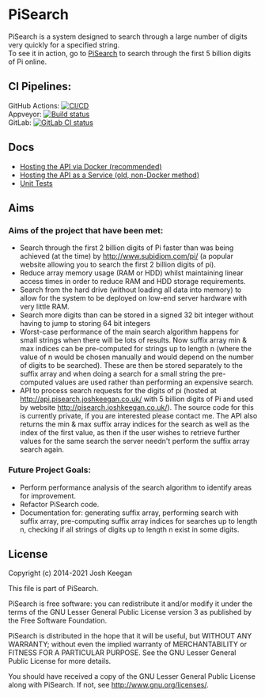 # PiSearch
PiSearch is a system designed to search through a large number of digits very quickly for a specified string.  
To see it in action, go to [PiSearch](http://pisearch.joshkeegan.co.uk/) to search through the first 5 billion digits of Pi online.

## CI Pipelines:  
GitHub Actions: [![CI/CD](https://github.com/joshkeegan/pisearch/actions/workflows/cicd.yaml/badge.svg?branch=master)](https://github.com/JoshKeegan/PiSearch/actions?query=branch%3Amaster)  
Appveyor: [![Build status](https://ci.appveyor.com/api/projects/status/nh3pv5yqt5nn0wby?svg=true)](https://ci.appveyor.com/project/JoshKeegan/pisearch)  
GitLab: [![GitLab CI status](https://gitlab.com/JoshKeegan/PiSearch/badges/master/pipeline.svg)](https://gitlab.com/JoshKeegan/PiSearch/commits/master)

## Docs
- [Hosting the API via Docker (recommended)](docs/api/hostingDocker.md)
- [Hosting the API as a Service (old, non-Docker method)](docs/api/hostingService.md)
- [Unit Tests](docs/unitTests.md)
  
## Aims
### Aims of the project that have been met:  
- Search through the first 2 billion digits of Pi faster than was being achieved (at the time) by http://www.subidiom.com/pi/ (a popular website allowing you to search the first 2 billion digits of pi).  
- Reduce array memory usage (RAM or HDD) whilst maintaining linear access times in order to reduce RAM and HDD storage requirements.  
- Search from the hard drive (without loading all data into memory) to allow for the system to be deployed on low-end server hardware with very little RAM.  
- Search more digits than can be stored in a signed 32 bit integer without having to jump to storing 64 bit integers  
- Worst-case performance of the main search algorithm happens for small strings when there will be lots of results. Now suffix array min & max indices can be pre-computed for strings up to length n (where the value of n would be chosen manually and would depend on the number of digits to be searched). These are then be stored separately to the suffix array and when doing a search for a small string the pre-computed values are used rather than performing an expensive search.  
- API to process search requests for the digits of pi (hosted at http://api.pisearch.joshkeegan.co.uk/ with 5 billion digits of Pi and used by website http://pisearch.joshkeegan.co.uk/). The source code for this is currently private, if you are interested please contact me. The API also returns the min & max suffix array indices for the search as well as the index of the first value, as then if the user wishes to retrieve further values for the same search the server needn't perform the suffix array search again.  
  
### Future Project Goals:  
- Perform performance analysis of the search algorithm to identify areas for improvement.  
- Refactor PiSearch code.
- Documentation for: generating suffix array, performing search with suffix array, pre-computing suffix array indices for searches up to length n, checking if all strings of digits up to length n exist in some digits.
  
## License
Copyright (c) 2014-2021 Josh Keegan

This file is part of PiSearch.

PiSearch is free software: you can redistribute it and/or modify
it under the terms of the GNU Lesser General Public License version 3 as 
published by the Free Software Foundation.

PiSearch is distributed in the hope that it will be useful,
but WITHOUT ANY WARRANTY; without even the implied warranty of
MERCHANTABILITY or FITNESS FOR A PARTICULAR PURPOSE.  See the
GNU Lesser General Public License for more details.

You should have received a copy of the GNU Lesser General Public License
along with PiSearch.  If not, see <http://www.gnu.org/licenses/>.
